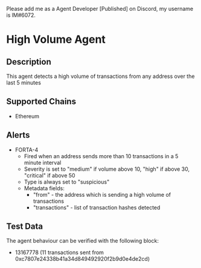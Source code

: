Please add me as a Agent Developer [Published] on Discord, my username is lM#6072.
# High Volume Agent

## Description

This agent detects a high volume of transactions from any address over the last 5 minutes

## Supported Chains

- Ethereum

## Alerts

- FORTA-4
  - Fired when an address sends more than 10 transactions in a 5 minute interval
  - Severity is set to "medium" if volume above 10, "high" if above 30, "critical" if above 50
  - Type is always set to "suspicious"
  - Metadata fields:
    - "from" - the address which is sending a high volume of transactions
    - "transactions" - list of transaction hashes detected

## Test Data

The agent behaviour can be verified with the following block:

- 13167778 (11 transactions sent from 0xc7807e24338b41a34d849492920f2b9d0e4de2cd)
